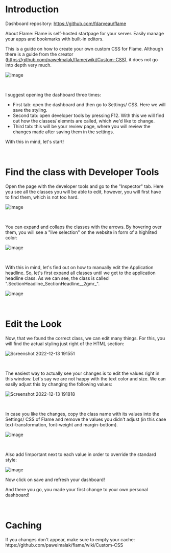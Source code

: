 <h1>Introduction</h1>

Dashboard repository: https://github.com/fdarveau/flame

About Flame: Flame is self-hosted startpage for your server. Easily manage your apps and bookmarks with built-in editors. 

This is a guide on how to create your own custom CSS for Flame. 
Although there is a guide from the creator (https://github.com/pawelmalak/flame/wiki/Custom-CSS), it does not go into depth very much.

![image](https://user-images.githubusercontent.com/82758334/207418456-252d3c0f-95f2-45fc-b9d8-6cbce63490fe.png)
<p>&nbsp;</p>

I suggest opening the dashboard three times:
- First tab: open the dashboard and then go to Settings/ CSS. Here we will save the styling.
- Second tab: open developer tools by pressing F12. With this we will find out how the classes/ elemnts are called, which we'd like to change.
- Third tab: this will be your review page, where you will review the changes made after saving them in the settings.

With this in mind, let's start!

<p>&nbsp;</p>
<h1>Find the class with Developer Tools</h1>

Open the page with the developer tools and go to the "Inspector" tab. Here you see all the classes you will be able to edit, however, you will first have to find them, which is not too hard.

![image](https://user-images.githubusercontent.com/82758334/207411420-56a28a9e-aa35-4360-89c1-069eae6cd1c6.png)
 
<p>&nbsp;</p>
You can expand and collaps the classes with the arrows. 
By hovering over them, you will see a "live selection" on the website in form of a highlited color:

![image](https://user-images.githubusercontent.com/82758334/207411840-23ec63ab-67c2-4100-b914-5ad10c2abe23.png)
 
 <p>&nbsp;</p>
With this in mind, let's find out on how to manually edit the Application headline. So, let's first expand all classes until we get to the application headline class. As we can see, the class is called ".SectionHeadline_SectionHeadline__2gmr_".

![image](https://user-images.githubusercontent.com/82758334/207412462-e103e90d-a0a3-4d16-8b61-2edb2c6592f4.png)
 
<p>&nbsp;</p>

<h1>Edit the Look</h1>
Now, that we found the correct class, we can edit many things. For this, you will find the actual styling just right of the HTML section:

![Screenshot 2022-12-13 191551](https://user-images.githubusercontent.com/82758334/207413220-b1de074c-2cc4-4df0-bc51-a60aa5bb01ef.png)
 
<p>&nbsp;</p>
The easiest way to actually see your changes is to edit the values right in this window. Let's say we are not happy with the text color and size. We can easily adjust this by changing the following values:

![Screenshot 2022-12-13 191818](https://user-images.githubusercontent.com/82758334/207414105-aabf7be9-7b82-4fa3-bd00-6af1f3656471.png)
 
<p>&nbsp;</p>
In case you like the changes, copy the class name with its values into the Settings/ CSS of Flame and remove the values you didn't adjust (in this case text-transformation, font-weight and margin-bottom). 
 
![image](https://user-images.githubusercontent.com/82758334/207414236-82b0324e-132d-428d-b59c-d48032bb3fe4.png)

<p>&nbsp;</p>

Also add !important next to each value in order to override the standard style:

![image](https://user-images.githubusercontent.com/82758334/207417488-a5cddc49-ce40-43a7-9f4e-f64a31048da0.png)

Now click on save and refresh your dashboard!

And there you go, you made your first change to your own personal dashboard!

<p>&nbsp;</p>
<h1>Caching</h1>
If you changes don't appear, make sure to empty your cache: https://github.com/pawelmalak/flame/wiki/Custom-CSS
